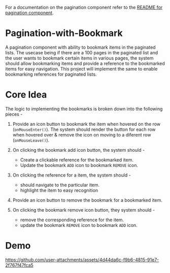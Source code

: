 For a documentation on the pagination component refer to the [README for pagination component](https://github.com/sauravmishra1710/Pagination-Component/blob/main/README.md).

# Pagination-with-Bookmark

A pagination component with ability to bookmark items in the paginated lists. The usecase being if there are a 100 pages in the paginated list and the user wants to bookmark certain items in various pages, the system should allow bookmarking items and provide a reference to the bookmarked items for easy navigation. This project will implement the same to enable bookmarking references for paginated lists.

# Core Idea

The logic to implementing the bookmarks is broken down into the following pieces - 

1. Provide an icon button to bookmark the item when hovered on the row (```onMouseEnter()```). The system should render the button for each row when hovered over & remove the icon on moving to a diferent row (```onMouseLeave()```).
  
2. On clicking the bookmark add icon button, the system should -
    - Create a clickable reference for the bookmarked item.
    - Update the bookmark `ADD` icon to bookmark `REMOVE` icon.
  
3. On clicking the reference for a item, the system should  -
    - should navigate to the particular item.
    - highlight the item to easy recognition
  
5. Provide an icon button to remove the bookmark for a bookmarked item.
   
6. On clicking the bookmark remove icon button, they system should -
    - remove the corresponding reference for the item.
    - update the  bookmark `REMOVE` icon to bookmark `ADD` icon.


# Demo

https://github.com/user-attachments/assets/4d44da6c-f9b6-4815-91e7-2f767f47fca5

